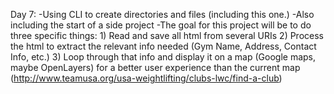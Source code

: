 Day 7:
-Using CLI to create directories and files (including this one.)
-Also including the start of a side project
	-The goal for this project will be to do three specific things:
			1) Read and save all html from several URIs
			2) Process the html to extract the relevant info needed (Gym Name, Address, Contact Info, etc.)
			3) Loop through that info and display it on a map (Google maps, maybe OpenLayers) for a better user experience than the current map (http://www.teamusa.org/usa-weightlifting/clubs-lwc/find-a-club)